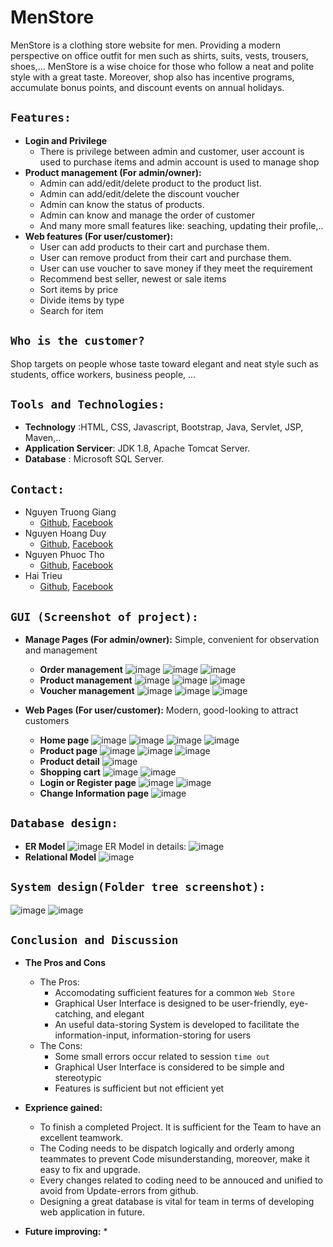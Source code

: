 # MenStore
MenStore is a clothing store website for men. Providing a modern perspective on office outfit for men such as shirts, suits, vests, trousers, shoes,... MenStore is a wise choice for those who follow a neat and polite style with a great taste. Moreover, shop also has incentive programs, accumulate bonus points, and discount events on annual holidays.

## `Features:`
* **Login and Privilege**
    * There is privilege between admin and customer, user account is used to purchase items and admin account is used to manage shop
* **Product management (For admin/owner):**
    * Admin can add/edit/delete product to the product list.
    * Admin can add/edit/delete the discount voucher
    * Admin can know the status of products. 
    * Admin can know and manage the order of customer
    * And many more small features like: seaching, updating their profile,..
* **Web features (For user/customer):**
    * User can add products to their cart and purchase them.
    * User can remove product from their cart and purchase them.
    * User can use voucher to save money if they meet the requirement
    * Recommend best seller, newest or sale items
    * Sort items by price
    * Divide items by type
    * Search for item
## `Who is the customer?`
Shop targets on people whose taste toward elegant and neat style such as students, office workers, business people, ...
## `Tools and Technologies:`
* **Technology** :HTML, CSS, Javascript, Bootstrap, Java, Servlet, JSP, Maven,..
* **Application Servicer**: JDK 1.8, Apache Tomcat Server.
* **Database** : Microsoft SQL Server.
## `Contact:`
* Nguyen Truong Giang </br>
  -   [Github](https://github.com/GiangNTSE150747), [Facebook](https://www.facebook.com/TrGiang.ne/)
* Nguyen Hoang Duy
  -   [Github](https://github.com/GiangNTSE150747), [Facebook](https://www.facebook.com/TrGiang.ne/)
* Nguyen Phuoc Tho
  -   [Github](https://github.com/NPTho), [Facebook](https://www.facebook.com/IvorEos/)
* Hai Trieu 
  -   [Github](https://github.com/GiangNTSE150747), [Facebook](https://www.facebook.com/TrGiang.ne/)
 ## `GUI (Screenshot of project):`
 * **Manage Pages (For admin/owner):** Simple, convenient for observation and management
   * **Order management**
 ![image](https://user-images.githubusercontent.com/97748149/159172384-66b3bddb-cd20-45bf-a03e-9f4bc955db0b.jpg)
 ![image](https://user-images.githubusercontent.com/97748149/159172551-b571c2a1-f6f7-4ab2-b980-0afa1544f76a.jpg)
 ![image](https://user-images.githubusercontent.com/97748149/159174537-a2df73ae-c42e-4236-9c73-14004cd928fa.jpg)
   * **Product management**
 ![image](https://user-images.githubusercontent.com/97748149/159172657-57a8a76d-5412-4081-8d50-4b4858e17a80.jpg)
 ![image](https://user-images.githubusercontent.com/97748149/159172763-50e2a782-e68e-45e6-a80d-701eb6e62201.jpg)
 ![image](https://user-images.githubusercontent.com/97748149/159172785-5b426156-4a9f-40a6-9211-0220db749645.jpg)
   * **Voucher management**
 ![image](https://user-images.githubusercontent.com/97748149/159173054-0e870211-afc8-4acb-b13e-4b5a70014744.jpg)
 ![image](https://user-images.githubusercontent.com/97748149/159173109-9860138a-e9cb-4afd-b534-1ff515fd8487.jpg)
 ![image](https://user-images.githubusercontent.com/97748149/159173149-9267ce79-8495-4e4d-82a0-98f3b52e189b.jpg)

* **Web Pages (For user/customer):** Modern, good-looking to attract customers
   * **Home page**
![image](https://user-images.githubusercontent.com/97748149/159173375-9c9d2974-bdb6-4771-bc46-a591b5708805.jpg)
![image](https://user-images.githubusercontent.com/97748149/159173396-cbd7eea7-891c-4740-8c50-352b7d476765.jpg)
![image](https://user-images.githubusercontent.com/97748149/159173407-11abb019-8656-4615-90d5-3d9212006c56.jpg)
![image](https://user-images.githubusercontent.com/97748149/159173414-9a0db45e-1ba7-4960-8db2-d02919c1f9be.jpg)
   * **Product page**
![image](https://user-images.githubusercontent.com/97748149/159173553-a403c6a4-478d-4493-ac49-f56f6ed79a0b.jpg)
![image](https://user-images.githubusercontent.com/97748149/159173571-e426a237-4122-457b-b9fa-e74a568dd768.jpg)
![image](https://user-images.githubusercontent.com/97748149/159173585-4928606d-7c07-4a02-b9bf-2148bd4dad70.jpg)
   * **Product detail**
![image](https://user-images.githubusercontent.com/97748149/159173632-87734e10-1503-467d-b074-749d2da1080f.jpg)
   * **Shopping cart**
![image](https://user-images.githubusercontent.com/97748149/159173836-3e18ce87-8ca1-4089-bb14-9990fd86ec62.jpg)
![image](https://user-images.githubusercontent.com/97748149/159173851-a272a99e-d260-4374-a46f-73782e6a9411.jpg)
   * **Login or Register page**
![image](https://user-images.githubusercontent.com/97748149/159174005-28cb915d-83f4-42e3-819b-939fd1f14fe6.jpg)
![image](https://user-images.githubusercontent.com/97748149/159174018-96655499-e4cd-4445-af21-d72dd8c0a718.jpg)
   * **Change Information page**
![image](https://user-images.githubusercontent.com/97748149/159174070-f88e08f5-4ec6-4d08-a407-96e93528ec3d.jpg)


## `Database design:`
* **ER Model**
![image](https://user-images.githubusercontent.com/90202401/156303703-6fddce9e-ba94-44f5-b6d2-369bdb11017c.png)
ER Model in details:
![image](https://user-images.githubusercontent.com/90202401/156302655-0f34556a-ecc6-4fe0-87ea-8e194ecad0a3.png)
* **Relational Model**
![image](https://user-images.githubusercontent.com/90202401/156308944-a0ecf44a-3fad-4f5f-9a8a-d447944a249b.png)
## `System design(Folder tree screenshot):`
![image](https://user-images.githubusercontent.com/90202401/159242963-ce532bae-70b1-4c29-b122-58d04b62b8d3.png)
![image](https://user-images.githubusercontent.com/90202401/159243018-76137b64-61d8-47db-b82d-d91a5ad90354.png)


## `Conclusion and Discussion`
   * **The Pros and Cons**
      * The Pros:
         * Accomodating sufficient features for a common `Web Store`
         * Graphical User Interface is designed to be user-friendly, eye-catching, and elegant
         * An useful data-storing System is developed to facilitate the information-input, information-storing for users
      * The Cons:
         * Some small errors occur related to session `time out`
         * Graphical User Interface is considered to be simple and stereotypic
         * Features is sufficient but not efficient yet
         
   * **Exprience gained:**
      * To finish a completed Project. It is sufficient for the Team to have an excellent teamwork.
      * The Coding needs to be dispatch logically and orderly among teammates to prevent Code misunderstanding, moreover, make it easy to fix and upgrade.
      * Every changes related to coding need to be annouced and unified to avoid from Update-errors from github.
      * Designing a great database is vital for team in terms of developing web application in future.
      
      
   * **Future improving:**
      *  
